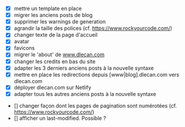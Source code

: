 - [x] mettre un template en place
- [x] migrer les anciens posts de blog
- [x] supprimer les warnings de generation
- [x] agrandir la taille des polices (cf. https://www.rockyourcode.com/)
- [x] changer texte de la page d'accueil
- [x] avatar
- [x] favicons
- [x] migrer le 'about' de www.dlecan.com
- [x] changer les credits en bas du site
- [x] adapter les 3 derniers anciens posts à la nouvelle syntaxe
- [x] mettre en place les redirections depuis [www|blog].dlecan.com vers dlecan.com
- [x] déployer dlecan.com sur Netlify
- [x] adapter tous les autres anciens posts à la nouvelle syntaxe
- [] changer façon dont les pages de pagination sont numérotées (cf. https://www.rockyourcode.com/)
- [] afficher un last-modified. Possible ?
